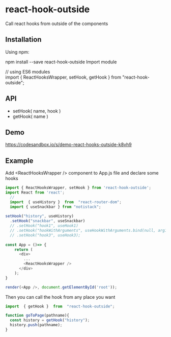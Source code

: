 # react-hook-outside
Call react hooks from outside of the components
## Installation
Using npm:

  npm install --save react-hook-outside
Import module

  // using ES6 modules    
  import  {  ReactHooksWrapper, setHook, getHook  }  from  "react-hook-outside";
## API

- setHook( name, hook )
- getHook( name )
## Demo
https://codesandbox.io/s/demo-react-hooks-outside-k8vh9

## Example

Add \<ReactHooksWrapper /> component to App.js file and declare some hooks

```javascript
import { ReactHooksWrapper, setHook } from 'react-hook-outside';
import React from 'react';
  //
  import  { useHistory }  from  "react-router-dom";
  import { useSnackbar } from "notistack";
    
setHook("history", useHistory)
  .setHook("snackbar", useSnackbar)
  // .setHook("hook1", useHook1)
  // .setHook("hookWithArguments", useHookWithArguments.bind(null, arg1, arg2))
  // .setHook("hook3", useHook3);
  
const App = ()=> {
    return (
      <div>
        ...
        <ReactHooksWrapper />
      </div>
    );
}

render(<App />, document.getElementById('root'));
```

  Then you can call the hook from any place you want
```javascript 
import  { getHook }  from  "react-hook-outside";

function goToPage(pathname){
  const history = getHook("history");
  history.push(pathname);
}
```
